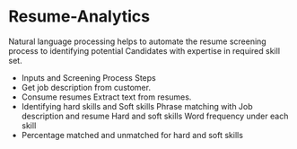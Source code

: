 # Resume-Analytics
Natural language processing helps to automate the resume screening process to identifying potential Candidates   with  expertise in  required skill set. 
- Inputs and Screening Process Steps
- Get job description from customer. 
- Consume  resumes Extract text from resumes. 
- Identifying hard skills and Soft skills Phrase matching  with  Job description and resume Hard and soft skills Word frequency under each skill  
- Percentage matched and unmatched for hard and soft skills
